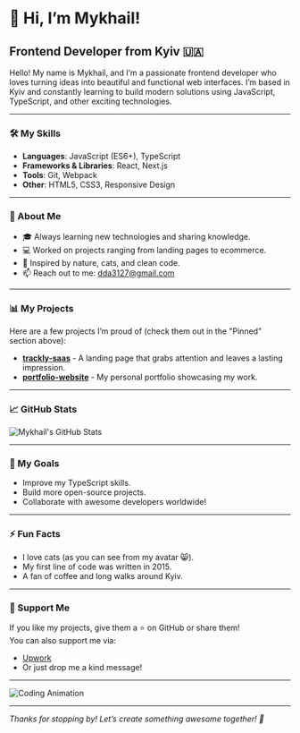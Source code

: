 # 👋 Hi, I’m Mykhail!  
## Frontend Developer from Kyiv 🇺🇦 

Hello! My name is Mykhail, and I’m a passionate frontend developer who loves turning ideas into beautiful and functional web interfaces. I’m based in Kyiv and constantly learning to build modern solutions using JavaScript, TypeScript, and other exciting technologies.

---

### 🛠️ My Skills  
- **Languages**: JavaScript (ES6+), TypeScript  
- **Frameworks & Libraries**: React, Next.js  
- **Tools**: Git, Webpack
- **Other**: HTML5, CSS3, Responsive Design  

---

### 🌟 About Me  
- 🎓 Always learning new technologies and sharing knowledge.  
- 💻 Worked on projects ranging from landing pages to ecommerce.  
- 🌱 Inspired by nature, cats, and clean code.  
- 📫 Reach out to me: [dda3127@gmail.com](mailto:dda3127@gmail.com)  

---

### 📊 My Projects  
Here are a few projects I’m proud of (check them out in the "Pinned" section above):  
- **[trackly-saas](https://github.com/mykhail-druz/trackly-saas)** - A landing page that grabs attention and leaves a lasting impression.  
- **[portfolio-website](https://github.com/mykhail-druz/portfolio-website)** - My personal portfolio showcasing my work.  

---

### 📈 GitHub Stats  
![Mykhail's GitHub Stats](https://github-readme-stats.vercel.app/api?username=mykhail-druz&show_icons=true&theme=dark)  

---

### 🎯 My Goals  
- Improve my TypeScript skills.  
- Build more open-source projects.  
- Collaborate with awesome developers worldwide!  

---

### ⚡ Fun Facts  
- I love cats (as you can see from my avatar 😸).  
- My first line of code was written in 2015.  
- A fan of coffee and long walks around Kyiv.  

---

### 📌 Support Me  
If you like my projects, give them a ⭐ on GitHub or share them!  
You can also support me via:  
- [Upwork]([https://www.upwork.com/freelancers/~016ee239e423c4b7b7?viewMode=1](https://www.upwork.com/freelancers/~016ee239ce423c4bb7?mp_source=share))  
- Or just drop me a kind message!

---

![Coding Animation]([https://media.giphy.com/media/3o7TKRDnWobgaY5HHi/giphy.gif](https://media2.giphy.com/media/v1.Y2lkPTc5MGI3NjExaDlqZmY1bDNqcDhxN3cyaGRxN3lucmVoZ3g4b2tkaWhmMm5iaWZ4ZyZlcD12MV9pbnRlcm5hbF9naWZfYnlfaWQmY3Q9Zw/78XCFBGOlS6keY1Bil/giphy.gif))

---

*Thanks for stopping by! Let’s create something awesome together! 🚀*  
